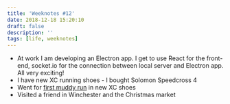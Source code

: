 ```yaml
---
title: 'Weeknotes #12'
date: 2018-12-18 15:20:10
draft: false
description: ''
tags: [life, weeknotes]
---
```


*   At work I am developing an Electron app. I get to use React for the front-end, socket.io for the connection between local server and Electron app. All very exciting!
*   I have new XC running shoes - I bought Solomon Speedcross 4
*   Went for [first muddy run](https://www.strava.com/activities/2019469694) in new XC shoes
*   Visited a friend in Winchester and the Christmas market